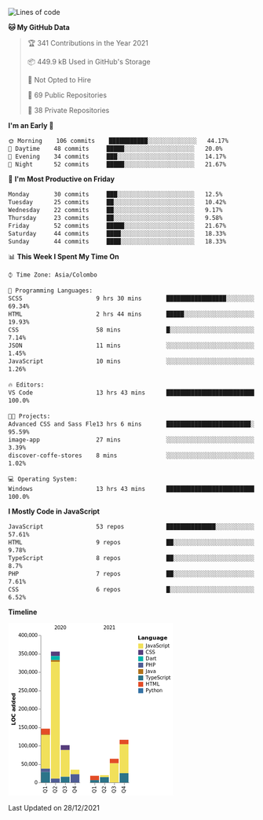 
<!--START_SECTION:waka-->
![Lines of code](https://img.shields.io/badge/From%20Hello%20World%20I%27ve%20Written-863%20Thousand%20lines%20of%20code-blue)

**🐱 My GitHub Data** 

> 🏆 341 Contributions in the Year 2021
 > 
> 📦 449.9 kB Used in GitHub's Storage 
 > 
> 🚫 Not Opted to Hire
 > 
> 📜 69 Public Repositories 
 > 
> 🔑 38 Private Repositories  
 > 
**I'm an Early 🐤** 

```text
🌞 Morning    106 commits    ███████████░░░░░░░░░░░░░░   44.17% 
🌆 Daytime    48 commits     █████░░░░░░░░░░░░░░░░░░░░   20.0% 
🌃 Evening    34 commits     ███░░░░░░░░░░░░░░░░░░░░░░   14.17% 
🌙 Night      52 commits     █████░░░░░░░░░░░░░░░░░░░░   21.67%

```
📅 **I'm Most Productive on Friday** 

```text
Monday       30 commits     ███░░░░░░░░░░░░░░░░░░░░░░   12.5% 
Tuesday      25 commits     ██░░░░░░░░░░░░░░░░░░░░░░░   10.42% 
Wednesday    22 commits     ██░░░░░░░░░░░░░░░░░░░░░░░   9.17% 
Thursday     23 commits     ██░░░░░░░░░░░░░░░░░░░░░░░   9.58% 
Friday       52 commits     █████░░░░░░░░░░░░░░░░░░░░   21.67% 
Saturday     44 commits     ████░░░░░░░░░░░░░░░░░░░░░   18.33% 
Sunday       44 commits     ████░░░░░░░░░░░░░░░░░░░░░   18.33%

```


📊 **This Week I Spent My Time On** 

```text
⌚︎ Time Zone: Asia/Colombo

💬 Programming Languages: 
SCSS                     9 hrs 30 mins       █████████████████░░░░░░░░   69.34% 
HTML                     2 hrs 44 mins       █████░░░░░░░░░░░░░░░░░░░░   19.93% 
CSS                      58 mins             █░░░░░░░░░░░░░░░░░░░░░░░░   7.14% 
JSON                     11 mins             ░░░░░░░░░░░░░░░░░░░░░░░░░   1.45% 
JavaScript               10 mins             ░░░░░░░░░░░░░░░░░░░░░░░░░   1.26%

🔥 Editors: 
VS Code                  13 hrs 43 mins      █████████████████████████   100.0%

🐱‍💻 Projects: 
Advanced CSS and Sass Fle13 hrs 6 mins       ████████████████████████░   95.59% 
image-app                27 mins             ░░░░░░░░░░░░░░░░░░░░░░░░░   3.39% 
discover-coffe-stores    8 mins              ░░░░░░░░░░░░░░░░░░░░░░░░░   1.02%

💻 Operating System: 
Windows                  13 hrs 43 mins      █████████████████████████   100.0%

```

**I Mostly Code in JavaScript** 

```text
JavaScript               53 repos            ██████████████░░░░░░░░░░░   57.61% 
HTML                     9 repos             ██░░░░░░░░░░░░░░░░░░░░░░░   9.78% 
TypeScript               8 repos             ██░░░░░░░░░░░░░░░░░░░░░░░   8.7% 
PHP                      7 repos             ██░░░░░░░░░░░░░░░░░░░░░░░   7.61% 
CSS                      6 repos             █░░░░░░░░░░░░░░░░░░░░░░░░   6.52%

```


**Timeline**

![Chart not found](https://raw.githubusercontent.com/ccweerasinghe1994/ccweerasinghe1994/master/charts/bar_graph.png) 


 Last Updated on 28/12/2021
<!--END_SECTION:waka-->
